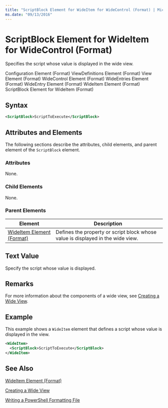 ```yaml
---
title: "ScriptBlock Element for WideItem for WideControl (Format) | Microsoft Docs"
ms.date: "09/13/2016"
---
```

# ScriptBlock Element for WideItem for WideControl (Format)

Specifies the script whose value is displayed in the wide view.

Configuration Element (Format)
ViewDefinitions Element (Format)
View Element (Format)
WideControl Element (Format)
WideEntries Element (Format)
WideEntry Element (Format)
WideItem Element (Format)
ScriptBlock Element for WideItem (Format)

## Syntax

```xml
<ScriptBlock>ScriptToExecute</ScriptBlock>
```

## Attributes and Elements

The following sections describe the attributes, child elements, and parent element of the `ScriptBlock` element.

### Attributes

None.

### Child Elements

None.

### Parent Elements

|Element|Description|
|-------------|-----------------|
|[WideItem Element (Format)](./wideitem-element-for-widecontrol-format.md)|Defines the property or script block whose value is displayed in the wide view.|

## Text Value

Specify the script whose value is displayed.

## Remarks

For more information about the components of a wide view, see [Creating a Wide View](./creating-a-wide-view.md).

## Example

This example shows a `WideItem` element that defines a script whose value is displayed in the view.

```xml
<WideItem>
  <ScriptBlock>ScriptToExecute</ScriptBlock>
</WideItem>
```

## See Also

[WideItem Element (Format)](./wideitem-element-for-widecontrol-format.md)

[Creating a Wide View](./creating-a-wide-view.md)

[Writing a PowerShell Formatting File](./writing-a-powershell-formatting-file.md)
